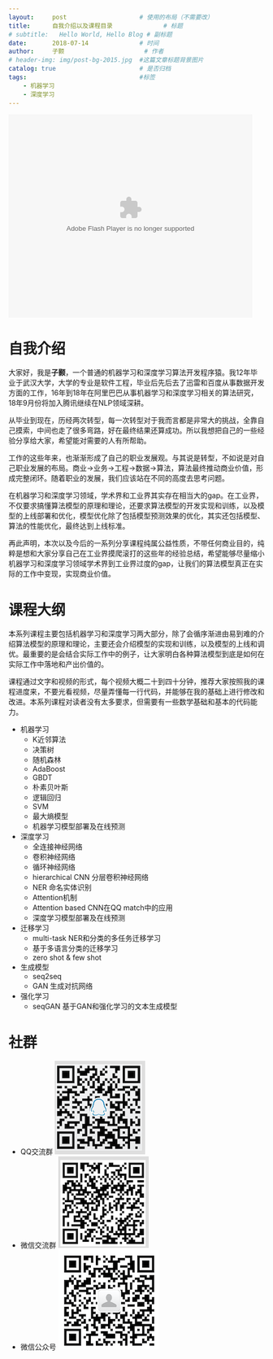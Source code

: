 ```yaml
---
layout:     post   				    # 使用的布局（不需要改）
title:      自我介绍以及课程目录 				# 标题 
# subtitle:   Hello World, Hello Blog # 副标题
date:       2018-07-14 				# 时间
author:     子颢 						# 作者
# header-img: img/post-bg-2015.jpg 	#这篇文章标题背景图片
catalog: true 						# 是否归档
tags:								#标签
    - 机器学习
    - 深度学习
---
```


<embed src='http://player.youku.com/player.php/sid/XMzcyNDkyMTkyNA==/v.swf' allowFullScreen='true' quality='high' width='480' height='400' align='middle' allowScriptAccess='always' type='application/x-shockwave-flash'></embed>

# 自我介绍

大家好，我是<strong>子颢</strong>，一个普通的机器学习和深度学习算法开发程序猿。我12年毕业于武汉大学，大学的专业是软件工程，毕业后先后去了迅雷和百度从事数据开发方面的工作，16年到18年在阿里巴巴从事机器学习和深度学习相关的算法研究，18年9月份将加入腾讯继续在NLP领域深耕。

从毕业到现在，历经两次转型，每一次转型对于我而言都是非常大的挑战，全靠自己摸索，中间也走了很多弯路，好在最终结果还算成功。所以我想把自己的一些经验分享给大家，希望能对需要的人有所帮助。

工作的这些年来，也渐渐形成了自己的职业发展观。与其说是转型，不如说是对自己职业发展的布局。商业->业务->工程->数据->算法，算法最终推动商业价值，形成完整闭环。随着职业的发展，我们应该站在不同的高度去思考问题。

在机器学习和深度学习领域，学术界和工业界其实存在相当大的gap。在工业界，不仅要求搞懂算法模型的原理和理论，还要求算法模型的开发实现和训练，以及模型的上线部署和优化，模型优化除了包括模型预测效果的优化，其实还包括模型、算法的性能优化，最终达到上线标准。

再此声明，本次以及今后的一系列分享课程纯属公益性质，不带任何商业目的，纯粹是想和大家分享自己在工业界摸爬滚打的这些年的经验总结，希望能够尽量缩小机器学习和深度学习领域学术界到工业界过度的gap，让我们的算法模型真正在实际的工作中变现，实现商业价值。

# 课程大纲

本系列课程主要包括机器学习和深度学习两大部分，除了会循序渐进由易到难的介绍算法模型的原理和理论，主要还会介绍模型的实现和训练，以及模型的上线和调优。最重要的是会结合实际工作中的例子，让大家明白各种算法模型到底是如何在实际工作中落地和产出价值的。

课程通过文字和视频的形式，每个视频大概二十到四十分钟，推荐大家按照我的课程进度来，不要光看视频，尽量弄懂每一行代码，并能够在我的基础上进行修改和改进。本系列课程对读者没有太多要求，但需要有一些数学基础和基本的代码能力。

- 机器学习
	- K近邻算法
	- 决策树
	- 随机森林
	- AdaBoost
	- GBDT
	- 朴素贝叶斯
	- 逻辑回归
	- SVM
	- 最大熵模型
	- 机器学习模型部署及在线预测
- 深度学习
	- 全连接神经网络
	- 卷积神经网络
	- 循环神经网络
	- hierarchical CNN 分层卷积神经网络
	- NER 命名实体识别
	- Attention机制
	- Attention based CNN在QQ match中的应用
	- 深度学习模型部署及在线预测
- 迁移学习
	- multi-task NER和分类的多任务迁移学习
	- 基于多语言分类的迁移学习
	- zero shot & few shot
- 生成模型
	- seq2seq
	- GAN 生成对抗网络
- 强化学习
	- seqGAN 基于GAN和强化学习的文本生成模型 

# 社群

- QQ交流群
	![562929489](/img/qq_ewm.png)
- 微信交流群
	![562929489](/img/wx_ewm.png)
- 微信公众号
	![562929489](/img/wxgzh_ewm.png)